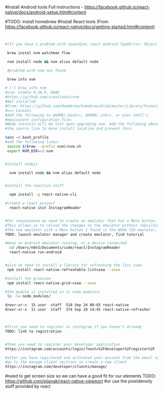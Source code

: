 


#Install Android tools 
Full instructions  - https://facebook.github.io/react-native/docs/android-setup.html#content


#TODO: install homebrew
#Install React tools 
(From https://facebook.github.io/react-native/docs/getting-started.html#content)
```bash


#(If you have a problem with spawnSync react android TypeError: Object [object Object] has no method 'spawnSync' - fix npm and node version on macosx https://gist.github.com/DanHerbert/9520689)

 brew instal nvm watchman flow

 nvm install node && nvm alias default node

 #problem with nvm not found

 brew info nvm

# [~] brew info nvm
#nvm: stable 0.20.0, HEAD
#https://github.com/creationix/nvm
#Not installed
#From: https://github.com/Homebrew/homebrew/blob/master/Library/Formula/nvm.rb
#==> Caveats
#Add the following to $HOME/.bashrc, $HOME/.zshrc, or your shell's
#equivalent configuration file:
#Node installs will be lost upon upgrading nvm. Add the following above
#the source line to move install location and prevent this:

nano ~/.bash_profile
#add the following lines:
 source $(brew --prefix nvm)/nvm.sh
 export NVM_DIR=~/.nvm


#install nodejs

  nvm install node && nvm alias default node


#install the reactive stuff

  npm install -g react-native-cli

#create a react project
  react-native init InstagramReader


#For convenience we need to create an emulator that has a Menu button.
#This allows us to reload the changes on the emulator without rebuilding.
#The one emulator with a Menu button I found is the WXGA 720 emulator, available in the default emulator list.
TODO: launch emulator manager and create emulator, find tutorial

#Have an Android emulator running, or a device connected
  cd /Users/n0n3/Documents/code/react/InstagramReader
  react-native run-android


#also we need to install a library for refreshing the list view 
 npm install react-native-refreshable-listview --save

#install the gridview
 npm install react-native-grid-view --save

#the module is installed in ls node_modules/
 ls -la node_modules/

drwxr-xr-x  15 user  staff  510 Sep 24 00:03 react-native
drwxr-xr-x  11 user  staff  374 Sep 28 14:45 react-native-refresher



#first you need to register in instagram if you haven't already
TODO: link to registration


#then you need to register your developer application 
https://instagram.com/accounts/login/?next=%2Fdeveloper%2Fregister%2F

#after you have registered and activated your account from the email sent
#go to the manage client sections to create a new client 
https://instagram.com/developer/clients/manage/

```



#need to get screen size so we can have a good fit for our elements
TODO: https://github.com/pjjanak/react-native-viewport
#or use the pixeldensity stuff provided by react
